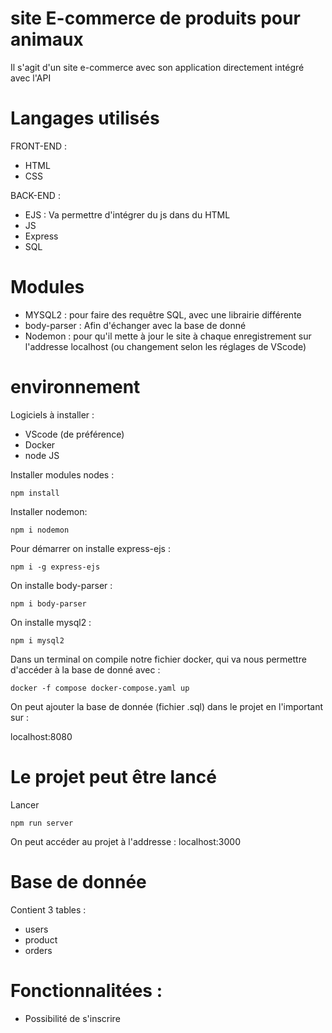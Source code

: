# site E-commerce de produits pour animaux

Il s'agit d'un site e-commerce avec son application directement intégré avec l'API

# Langages utilisés

FRONT-END :
- HTML
- CSS

BACK-END :
- EJS : Va permettre d'intégrer du js dans du HTML
- JS
- Express
- SQL

# Modules 

- MYSQL2 : pour faire des requêtre SQL, avec une librairie différente
- body-parser : Afin d'échanger avec la base de donné
- Nodemon : pour qu'il mette à jour le site à chaque enregistrement sur l'addresse localhost (ou changement selon les réglages de VScode)
# environnement

Logiciels à installer :
- VScode (de préférence)
- Docker
- node JS

Installer modules nodes :
```
npm install
```

Installer nodemon:
```
npm i nodemon
```

Pour démarrer on installe express-ejs :

```
npm i -g express-ejs
```

On installe body-parser :
```
npm i body-parser
```

On installe mysql2 :

```
npm i mysql2
```

Dans un terminal on compile notre fichier docker, qui va nous permettre d'accéder à la base de donné avec :

```
docker -f compose docker-compose.yaml up
```

On peut ajouter la base de donnée (fichier .sql) dans le projet en l'important sur :

localhost:8080

# Le projet peut être lancé

Lancer 
```
npm run server
```

On peut accéder au projet à l'addresse : localhost:3000

# Base de donnée 

Contient 3 tables :
- users
- product
- orders

# Fonctionnalitées :
- Possibilité de s'inscrire



